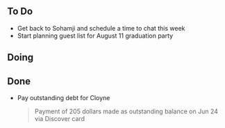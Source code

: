 ## To Do

- Get back to Sohamji and schedule a time to chat this week
- Start planning guest list for August 11 graduation party

## Doing


## Done

- Pay outstanding debt for Cloyne
    > Payment of 205 dollars made as outstanding balance on Jun 24 via Discover card
